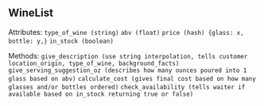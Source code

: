 ## WineList

Attributes:
`type_of_wine (string)`
`abv (float)`
`price (hash) {glass: x, bottle: y,}`
`in_stock (boolean)`

Methods:
`give_description (use string interpolation, tells customer location_origin, type_of_wine, background_facts)`
`give_serving_suggestion_oz (describes how many ounces poured into 1 glass based on abv)`
`calculate_cost (gives final cost based on how many glasses and/or bottles ordered)`
`check_availability (tells waiter if available based on in_stock returning true or false)`
